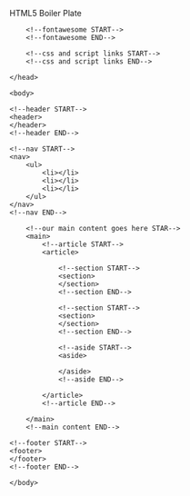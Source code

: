 HTML5 Boiler Plate

<!DOCTYPE html>
<html>
	<head>
		<title>Home</title>
		<meta charset="UTF-8">
		<meta name="description" content="Simple page">
		<meta name="keywords" content="HTML,CSS">
		<meta name="author" content="Ranjan">

		<!--fontawesome START-->
		<!--fontawesome END-->

		<!--css and script links START-->
		<!--css and script links END-->

	</head>

	<body>

	<!--header START-->
	<header>
	</header>
	<!--header END-->

	<!--nav START-->
	<nav>
		<ul>
			<li></li>
			<li></li>
			<li></li>
		</ul>
	</nav>
	<!--nav END-->

		<!--our main content goes here STAR-->
		<main> 
			<!--article START-->
			<article>

				<!--section START-->
				<section>
				</section>
				<!--section END-->

				<!--section START-->
				<section>
				</section>
				<!--section END-->

				<!--aside START-->
				<aside>

				</aside>
				<!--aside END-->

			</article>
			<!--article END-->

		</main>
		<!--main content END-->

	<!--footer START-->
	<footer>
	</footer>
	<!--footer END-->

	</body>
</html>
